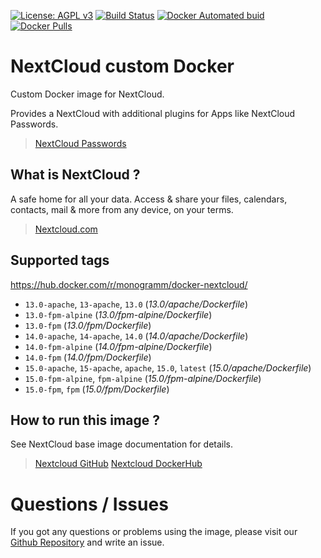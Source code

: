 
[uri_license]: http://www.gnu.org/licenses/agpl.html
[uri_license_image]: https://img.shields.io/badge/License-AGPL%20v3-blue.svg

[![License: AGPL v3][uri_license_image]][uri_license]
[![Build Status](https://travis-ci.org/Monogramm/docker-nextcloud.svg)](https://travis-ci.org/Monogramm/docker-nextcloud)
[![Docker Automated buid](https://img.shields.io/docker/build/monogramm/docker-nextcloud.svg)](https://hub.docker.com/r/monogramm/docker-nextcloud/)
[![Docker Pulls](https://img.shields.io/docker/pulls/monogramm/docker-nextcloud.svg)](https://hub.docker.com/r/monogramm/docker-nextcloud/)

# NextCloud custom Docker

Custom Docker image for NextCloud.

Provides a NextCloud with additional plugins for Apps like NextCloud Passwords.

> [NextCloud Passwords](https://github.com/marius-wieschollek/passwords)

## What is NextCloud ?

A safe home for all your data. Access & share your files, calendars, contacts, mail & more from any device, on your terms.

> [Nextcloud.com](https://nextcloud.com/)

## Supported tags

https://hub.docker.com/r/monogramm/docker-nextcloud/

-	`13.0-apache`, `13-apache`, `13.0` (*13.0/apache/Dockerfile*)
-	`13.0-fpm-alpine` (*13.0/fpm-alpine/Dockerfile*)
-	`13.0-fpm` (*13.0/fpm/Dockerfile*)
-	`14.0-apache`, `14-apache`, `14.0` (*14.0/apache/Dockerfile*)
-	`14.0-fpm-alpine` (*14.0/fpm-alpine/Dockerfile*)
-	`14.0-fpm` (*14.0/fpm/Dockerfile*)
-	`15.0-apache`, `15-apache`, `apache`, `15.0`, `latest` (*15.0/apache/Dockerfile*)
-	`15.0-fpm-alpine`, `fpm-alpine` (*15.0/fpm-alpine/Dockerfile*)
-	`15.0-fpm`, `fpm` (*15.0/fpm/Dockerfile*)

## How to run this image ?

See NextCloud base image documentation for details.

> [Nextcloud GitHub](https://github.com/nextcloud/docker)
> [Nextcloud DockerHub](https://hub.docker.com/r/library/nextcloud/)

# Questions / Issues
If you got any questions or problems using the image, please visit our [Github Repository](https://github.com/Monogramm/docker-nextcloud) and write an issue.  
